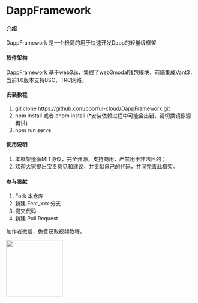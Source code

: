 # DappFramework

#### 介绍
DappFramework 是一个极简的用于快速开发Dapp的轻量级框架

#### 软件架构
DappFramework 基于web3.js，集成了web3modal钱包模块，前端集成Vant3，当前1.0版本支持BSC、TRC网络。


#### 安装教程

1. git clone https://github.com/coorful-cloud/DappFramework.git
2. npm install 或者 cnpm install (*安装依赖过程中可能会出错，请切换镜像源再试)
3. npm run serve

#### 使用说明

1.  本框架遵循MIT协议，完全开源，支持商用，严禁用于非法目的；
2.  欢迎大家提出宝贵意见和建议，并贡献自己的代码，共同完善此框架。

#### 参与贡献

1.  Fork 本仓库
2.  新建 Feat_xxx 分支
3.  提交代码
4.  新建 Pull Request

加作者微信，免费获取视频教程。

<img src="https://www.web3dapp.club/static/template1/images/wxgzh.jpg" width="150px">
